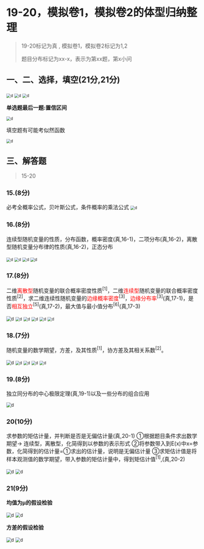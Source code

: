 # 19-20，模拟卷1，模拟卷2的体型归纳整理

> 19-20标记为真 , 模拟卷1，模拟卷2标记为1,2 
>
> 题目分布标记为xx-x，表示为第xx题，第x小问

## 一、二、选择，填空(21分,21分)

<img src="../img/23.png" alt="d" style="zoom:70%;" />

<img src="../img/25.png" alt="d" style="zoom:70%;" />

<img src="../img/22.png" alt="d" style="zoom:70%;" />

**单选题最后一题:置信区间**

<img src="../img/28.png" alt="d" style="zoom:70%;" />

填空题有可能考似然函数

<img src="../img/33.png" alt="d" style="zoom:70%;" />



## 三、解答题

> 15-20

### 15.(8分)

必考全概率公式，贝叶斯公式，条件概率的乘法公式
<img src="../img/1.png" alt="d" style="zoom:70%;" />

### 16.(8分)

连续型随机变量的性质，分布函数，概率密度(真,16-1)，二项分布(真,16-2)，离散型随机变量分布律的性质(真,16-2)，正态分布

<img src="../img/7.png" alt="d" style="zoom:70%;" />

<img src="../img/8.png" alt="d" style="zoom:70%;" />

<img src="../img/10.png" alt="d" style="zoom:70%;" />

<img src="../img/9.png" alt="d" style="zoom:70%;" />

### 17.(8分)

二维<font color="red">离散型</font>随机变量的联合概率密度性质<sup>[1]</sup>，二维<font color="red">连续型</font>随机变量的联合概率密度性质<sup>[2]</sup>，求二维连续性随机变量的<font color="red">边缘概率密度</font><sup>[3]</sup>，<font color="red">边缘分布率</font><sup>[3]</sup>(真,17-1)，是否<font color="red">相互独立</font><sup>[5]</sup>(真,17-2)，最大值与最小值分布<sup>[6]</sup>(真,17-3)

<img src="../img/11.png" alt="d" style="zoom:80%;" />

<img src="../img/12.png" alt="d" style="zoom:70%;" />

<img src="../img/13.png" alt="d" style="zoom:70%;" />

<img src="../img/14.png" alt="d" style="zoom:70%;" />

<img src="../img/14p.png" alt="d" style="zoom:70%;" />

<img src="../img/15.png" alt="d" style="zoom:70%;" />

### 18.(7分)

随机变量的数学期望，方差，及其性质<sup>[1]</sup>，协方差及其相关系数<sup>[2]</sup>。

<img src="../img/16.png" alt="d" style="zoom:80%;" />

<img src="../img/17.png" alt="d" style="zoom:70%;" />

<img src="../img/18.png" alt="d" style="zoom:70%;" />

<img src="../img/19.png" alt="d" style="zoom:70%;" />

<img src="../img/20.png" alt="d" style="zoom:70%;" />

### 19.(8分)

独立同分布的中心极限定理(真,19-1)以及一些分布的组合应用

<img src="../img/21.png" alt="d" style="zoom:80%;" />

### 20(10分)

求参数的矩估计量，并判断是否是无偏估计量(真,20-1)
①根据题目条件求出数学期望-> 连续型，离散型，化简得到以参数的表示形式
②将参数带入到E(x)中x=参数，化简得到的估计量=①求出的估计量，说明是无偏估计量
③求矩估计值是将样本观测值的数学期望，带入参数的矩估计量中，得到矩估计值<sup>[1]</sup>,(真,20-2)

<img src="../img/26.png" alt="d" style="zoom:80%;" />

<img src="../img/27.png" alt="d" style="zoom:80%;" />

### 21(9分)

**均值为μ的假设检验**

<img src="../img/30.png" alt="d" style="zoom:80%;" />

<img src="../img/29.png" alt="d" style="zoom:80%;" />

**方差的假设检验**

<img src="../img/31.png" alt="d" style="zoom:80%;" />

<img src="../img/32.png" alt="d" style="zoom:80%;" />
